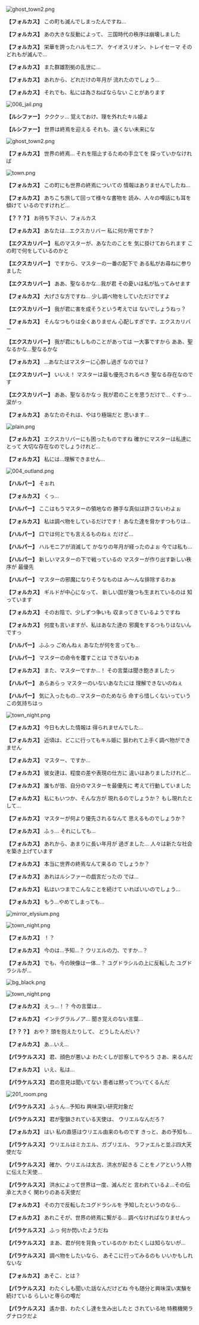 
![ghost_town2.png](../images/backgrounds/ghost_town2.png)

**【フォルカス】**
この町も滅んでしまったんですね…

**【フォルカス】**
あの大きな反動によって、
三国時代の秩序は崩壊しました

**【フォルカス】**
栄華を誇ったハルモニア、
ケイオスリオン、トレイセーマ
そのどれもが滅んで…

**【フォルカス】**
また群雄割拠の乱世に…

**【フォルカス】**
あれから、どれだけの年月が
流れたのでしょう…

**【フォルカス】**
それでも、私には為さねばならない
ことがあります

![006_jail.png](../images/backgrounds/006_jail.png)

**【ルシファー】**
クククッ…
覚えておけ、理を外れたキル姫よ

**【ルシファー】**
世界は終焉を迎える
それも、遠くない未来にな

![ghost_town2.png](../images/backgrounds/ghost_town2.png)

**【フォルカス】**
世界の終焉…
それを阻止するための手立てを
探っていかなければ

![town.png](../images/backgrounds/town.png)

**【フォルカス】**
この町にも世界の終焉についての
情報はありませんでしたね…

**【フォルカス】**
あちこち旅して回って様々な書物を
読み、人々の噂話にも耳を傾けて
いるのですけれど…

**【？？？】**
お待ち下さい、フォルカス

**【フォルカス】**
あなたは…エクスカリバー
私に何か用ですか？

**【エクスカリバー】**
私のマスターが、あなたのことを
気に掛けておられます
この町で何をしているのかと

**【エクスカリバー】**
ですから、マスターの一番の配下で
ある私がお尋ねに参りました

**【エクスカリバー】**
ああ、聖なるかな…我が君
その憂いは私が払ってみせます

**【フォルカス】**
大げさな方ですね…
少し調べ物をしていただけですよ

**【エクスカリバー】**
我が君に害を成そうという考えでは
ないでしょうねっ？

**【フォルカス】**
そんなつもりは全くありません
心配しすぎです、エクスカリバー

**【エクスカリバー】**
我が君にもしものことがあっては
一大事ですから
ああ、聖なるかな…聖なるかな

**【フォルカス】**
…あなたはマスターに心酔し過ぎ
なのでは？

**【エクスカリバー】**
いいえ！
マスターは最も優先されるべき
聖なる存在なのです

**【エクスカリバー】**
ああ、聖なるかなっ
我が君のことを思うだけで…
ぐすっ…涙がっ

**【フォルカス】**
あなたのそれは、やはり極端だと
思います…

![plain.png](../images/backgrounds/plain.png)

**【フォルカス】**
エクスカリバーにも困ったものですね
確かにマスターは私達にとって
大切な存在なのでしょうけれど…

**【フォルカス】**
私には…理解できません…

![004_outland.png](../images/backgrounds/004_outland.png)

**【ハルパー】**
そぉれ

**【フォルカス】**
くっ…

**【ハルパー】**
ここはもうマスターの領地なの
勝手な真似は許さないわよぉ

**【フォルカス】**
私は調べ物をしているだけです！
あなた達を脅かすつもりは…

**【ハルパー】**
口では何とでも言えるものねぇ
だけど…

**【ハルパー】**
ハルモニアが消滅して
かなりの年月が経ったのよぉ
今では私も…

**【ハルパー】**
新しいマスターの下で戦っているの
マスターが作り出す新しい秩序が
最優先

**【ハルパー】**
マスターの邪魔になりそうなものは
み～んな排除するわぁ

**【フォルカス】**
ギルドが中心になって、
新しい国が幾つも生まれているのは
知っています

**【フォルカス】**
そのお陰で、少しずつ争いも
収まってきているようですね

**【フォルカス】**
何度も言いますが、私はあなた達の
邪魔をするつもりはないんですっ

**【ハルパー】**
ふふっ
ごめんねぇ
あなたが何を言っても…

**【ハルパー】**
マスターの命令を覆すことは
できないわぁ

**【フォルカス】**
また、マスターですか…！
その言葉は聞き飽きましたっ

**【ハルパー】**
あらあらっ
マスターのいないあなたには
理解できないのねぇ

**【ハルパー】**
気に入ったもの…マスターのためなら
命すら惜しくないっていう
この気持ちはっ

![town_night.png](../images/backgrounds/town_night.png)

**【フォルカス】**
今日も大した情報は
得られませんでした…

**【フォルカス】**
近頃は、どこに行ってもキル姫に
狙われて上手く調べ物ができません

**【フォルカス】**
マスター、ですか…

**【フォルカス】**
彼女達は、程度の差や表現の仕方に
違いはありましたけれど…

**【フォルカス】**
誰もが皆、自分のマスターを最優先に
考えて行動していました

**【フォルカス】**
私にもいつか、そんな方が
現れるのでしょうか？
もし現れたとして…

**【フォルカス】**
マスターが何より優先されるなんて
思えるものでしょうか？

**【フォルカス】**
ふぅ…
それにしても…

**【フォルカス】**
あれから、あまりに長い年月が
過ぎました…
人々は新たな社会を築き上げています

**【フォルカス】**
本当に世界の終焉なんて来るの
でしょうか？

**【フォルカス】**
あれはルシファーの戯言だったの
では…

**【フォルカス】**
私はいつまでこんなことを続けて
いればいいのでしょう…

**【フォルカス】**
もう…やめてしまっても…

![mirror_elysium.png](../images/backgrounds/mirror_elysium.png)

![town_night.png](../images/backgrounds/town_night.png)

**【フォルカス】**
！？

**【フォルカス】**
今のは…予知…？
ウリエルの力、ですか…？

**【フォルカス】**
でも、今の映像は一体…？
ユグドラシルの上に反転した
ユグドラシルが…

![bg_black.png](../images/backgrounds/bg_black.png)

![town_night.png](../images/backgrounds/town_night.png)

**【フォルカス】**
えっ…！？
今の言葉は…

**【フォルカス】**
インテグラルノア…
聞き覚えのない言葉…

**【？？？】**
おや？
頭を抱えたりして、
どうしたんだい？

**【フォルカス】**
あ…いえ…

**【パラケルスス】**
君、顔色が悪いよ
わたくしが診察してやろう
さあ、来るんだ

**【フォルカス】**
いえ、私は…

**【パラケルスス】**
君の意見は聞いてない
患者は黙ってついてくるんだ

![201_room.png](../images/backgrounds/201_room.png)

**【パラケルスス】**
ふぅん…予知ね
興味深い研究対象だ

**【パラケルスス】**
君が聖鎖されている天使は、
ウリエルなんだろ？

**【フォルカス】**
はい
私の直感はウリエル由来のものです
きっと、あの予知も…

**【パラケルスス】**
ウリエルはミカエル、ガブリエル、
ラファエルと並ぶ四大天使だな

**【パラケルスス】**
確か、ウリエルは太古、洪水が起きる
ことをノアという人物に伝えた天使…

**【パラケルスス】**
洪水によって世界は一度、滅んだと
言われているよ…その伝承と大きく
関わりのある天使だ

**【フォルカス】**
その力で反転したユグドラシルを
予知したというのなら…

**【フォルカス】**
あれこそが、世界の終焉に繋がる…
調べなければなりませんっ

**【パラケルスス】**
ふっ
何か閃いたようだね

**【パラケルスス】**
まあ、君が何を背負っているのか
わたくしは知らないが…

**【パラケルスス】**
調べ物をしたいなら、
あそこに行ってみるのも
いいかもしれないな

**【フォルカス】**
あそこ、とは？

**【パラケルスス】**
わたくしも聞いた話なんだけどね
今も随分と興味深い実験を続けている
らしいと専らの噂だ

**【パラケルスス】**
遙か昔、わたくし達を生み出したと
されている地
特務機関ラグナロクだよ